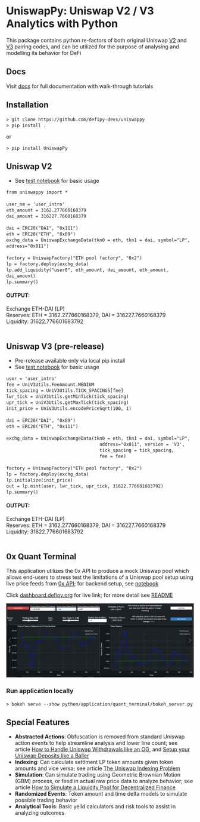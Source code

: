 # UniswapPy: Uniswap V2 / V3 Analytics with Python
This package contains python re-factors of both original Uniswap [V2](https://github.com/Uniswap/v2-core/blob/master/contracts/UniswapV2Pair.sol) and [V3](https://github.com/Uniswap/v3-core/blob/main/contracts/UniswapV3Pool.sol)
pairing codes, and can be utilized for the purpose of analysing and modelling its behavior for DeFi

## Docs
Visit [docs](https://defipy.org) for full documentation with walk-through 
tutorials

## Installation 
```
> git clone https://github.com/defipy-devs/uniswappy
> pip install .
```
or
```
> pip install UniswapPy
```

## Uniswap V2

* See [test notebook](https://github.com/icmoore/uniswappy/blob/main/notebooks/tutorials/pairingcode.ipynb) 
for basic usage

```
from uniswappy import *

user_nm = 'user_intro'
eth_amount = 3162.277660168379
dai_amount = 316227.7660168379

dai = ERC20("DAI", "0x111")
eth = ERC20("ETH", "0x09")
exchg_data = UniswapExchangeData(tkn0 = eth, tkn1 = dai, symbol="LP", 
address="0x011")

factory = UniswapFactory("ETH pool factory", "0x2")
lp = factory.deploy(exchg_data)
lp.add_liquidity("user0", eth_amount, dai_amount, eth_amount, dai_amount)
lp.summary()
```

#### OUTPUT:
Exchange ETH-DAI (LP) <br/>
Reserves: ETH = 3162.277660168379, DAI = 316227.7660168379  <br/>
Liquidity: 31622.776601683792 <br/><br/> 


## Uniswap V3 (pre-release)

* Pre-release available only via local pip install
* See [test notebook](https://github.com/defipy-devs/uniswappy/blob/main/notebooks/tutorials/uniswap_v3.ipynb) 
for basic usage

```
user = 'user_intro'
fee = UniV3Utils.FeeAmount.MEDIUM
tick_spacing = UniV3Utils.TICK_SPACINGS[fee]
lwr_tick = UniV3Utils.getMinTick(tick_spacing)
upr_tick = UniV3Utils.getMaxTick(tick_spacing)
init_price = UniV3Utils.encodePriceSqrt(100, 1)

dai = ERC20("DAI", "0x09")
eth = ERC20("ETH", "0x111")

exchg_data = UniswapExchangeData(tkn0 = eth, tkn1 = dai, symbol="LP", 
                                   address="0x011", version = 'V3', 
                                   tick_spacing = tick_spacing, 
                                   fee = fee)

factory = UniswapFactory("ETH pool factory", "0x2")
lp = factory.deploy(exchg_data)
lp.initialize(init_price)
out = lp.mint(user, lwr_tick, upr_tick, 31622.776601683792)
lp.summary()
```

#### OUTPUT:
Exchange ETH-DAI (LP) <br/>
Reserves: ETH = 3162.277660168379, DAI = 316227.7660168379 <br/>
Liquidity: 31622.776601683792 <br/><br/>  


## 0x Quant Terminal

This application utilizes the 0x API to produce a mock Uniswap pool which allows end-users to stress test
the limitations of a Uniswap pool setup using live price feeds from [0x API](https://0x.org); for backend setup, see 
[notebook](https://github.com/defipy-devs/uniswappy/blob/main/notebooks/tutorials/quant_terminal.ipynb) 

Click [dashboard.defipy.org](https://dashboard.defipy.org/) for live link; for more detail see 
[README](https://github.com/defipy-devs/uniswappy/tree/main/python/application/quant_terminal#readme) 

![plot](./doc/quant_terminal/screenshot.png)

### Run application locally  

```
> bokeh serve --show python/application/quant_terminal/bokeh_server.py
```

## Special Features
 * **Abstracted Actions**: Obfuscation is removed from standard Uniswap 
action events to help streamline analysis and lower line count; see 
article [How to Handle Uniswap Withdrawals like an 
OG](https://medium.com/coinmonks/handle-uniswap-withdrawals-like-an-og-389fe74be18c), 
and [Setup your Uniswap Deposits like a 
Baller](https://medium.com/coinmonks/setup-your-uniswap-deposits-like-a-baller-b99340ea302f)
 * **Indexing**: Can calculate settlment LP token amounts given token 
amounts and vice versa; see article [The Uniswap Indexing 
Problem](https://medium.com/datadriveninvestor/the-uniswap-indexing-problem-8078b8b110fc)
 * **Simulation**: Can simulate trading using Geometric Brownian Motion 
(GBM) process, or feed in actual raw price data to analyze behavior; see 
article [How to Simulate a Liquidity Pool for Decentralized 
Finance](https://medium.com/@icmoore/simulating-a-liquidity-pool-for-decentralized-finance-6f357ec8564b)
 * **Randomized Events**: Token amount and time delta models to simulate 
possible trading behavior
 * **Analytical Tools**: Basic yeild calculators and risk tools to assist 
in analyzing outcomes
 
 

